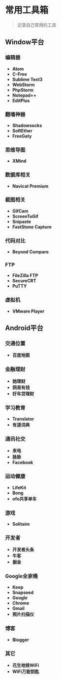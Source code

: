 # 常用工具箱

>记录自己常用的工具

## Window平台

### 编辑器
* **Atom**
* **C-Free**
* **Sublime Text3**
* **WebStorm**
* **PhpStorm**
* **Notepad++**
* **EditPlus**

### 翻墙神器
* **Shadowsocks**
* **SoftEther**
* **FreeGaty**

### 思维导图
* **XMind**

### 数据库相关
* **Navicat Premium**

### 截图相关
* **GifCam**
* **ScreenToGif**
* **Snipaste**
* **FastStone Capture**

### 代码对比
* **Beyond Compare**

### FTP
* **FileZilla FTP**
* **SecureCRT**
* **PuTTY**

### 虚拟机
* **VMware Player**

## Android平台

### 交通位置
* **百度地图**

### 金融理财
* **她理财**
* **网易有钱**
* **好车贷理财**

### 学习教育
* **Translator**
* **有道词典**

### 通讯社交
* **来电**
* **脉脉**
* **Facebook**

### 运动健康
* **LifeKit**
* **Bong**
* **ofo共享单车**

### 游戏
* **Solitaire**

### 开发者
* **开发者头条**
* **牛客**
* **掘金**

### Google全家桶
* **Keep**
* **Snapseed**
* **Google**
* **Chrome**
* **Gmail**
* **照片扫描仪**

### 博客
* **Blogger**

### 其它
* **花生地铁WiFi**
* **WiFi万能钥匙**
